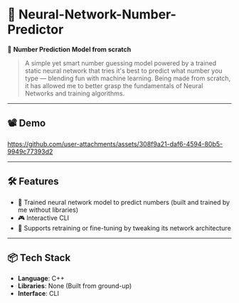 # 🧠 Neural-Network-Number-Predictor  

🎯 **Number Prediction Model from scratch**  
> A simple yet smart number guessing model powered by a trained static neural network that tries it's best to predict what number you type — blending fun with machine learning.
> Being made from scratch, it has allowed me to better grasp the fundamentals of Neural Networks and training algorithms.

---

## 📽️ Demo  
<!-- Embed video or link here -->

https://github.com/user-attachments/assets/308f9a21-daf6-4594-80b5-9949c77393d2

---

## 🛠️ Features  
- 🤖 Trained neural network model to predict numbers (built and trained by me without libraries)
- 🎮 Interactive CLI 
- 🧪 Supports retraining or fine-tuning by tweaking its network architecture

---

## 📦 Tech Stack  
- **Language**: C++  
- **Libraries**: None (Built from ground-up) 
- **Interface**: CLI
